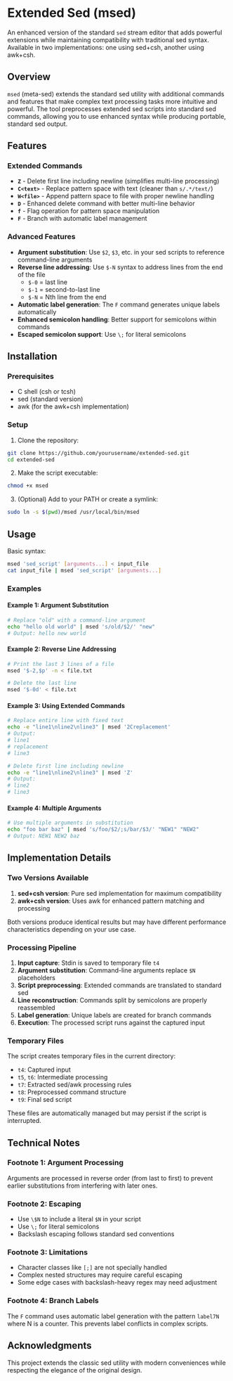 # Extended Sed (msed)

An enhanced version of the standard `sed` stream editor that adds powerful extensions while maintaining compatibility with traditional sed syntax. Available in two implementations: one using sed+csh, another using awk+csh.

## Overview

`msed` (meta-sed) extends the standard sed utility with additional commands and features that make complex text processing tasks more intuitive and powerful. The tool preprocesses extended sed scripts into standard sed commands, allowing you to use enhanced syntax while producing portable, standard sed output.

## Features

### Extended Commands

- **`Z`** - Delete first line including newline (simplifies multi-line processing)
- **`C<text>`** - Replace pattern space with text (cleaner than `s/.*/text/`)
- **`W<file>`** - Append pattern space to file with proper newline handling
- **`D`** - Enhanced delete command with better multi-line behavior
- **`f`** - Flag operation for pattern space manipulation
- **`F`** - Branch with automatic label management

### Advanced Features

- **Argument substitution**: Use `$2`, `$3`, etc. in your sed scripts to reference command-line arguments
- **Reverse line addressing**: Use `$-N` syntax to address lines from the end of the file
  - `$-0` = last line
  - `$-1` = second-to-last line
  - `$-N` = Nth line from the end
- **Automatic label generation**: The `F` command generates unique labels automatically
- **Enhanced semicolon handling**: Better support for semicolons within commands
- **Escaped semicolon support**: Use `\;` for literal semicolons

## Installation

### Prerequisites

- C shell (csh or tcsh)
- sed (standard version)
- awk (for the awk+csh implementation)

### Setup

1. Clone the repository:
```bash
git clone https://github.com/yourusername/extended-sed.git
cd extended-sed
```

2. Make the script executable:
```bash
chmod +x msed
```

3. (Optional) Add to your PATH or create a symlink:
```bash
sudo ln -s $(pwd)/msed /usr/local/bin/msed
```

## Usage

Basic syntax:
```bash
msed 'sed_script' [arguments...] < input_file
cat input_file | msed 'sed_script' [arguments...]
```

### Examples

#### Example 1: Argument Substitution
```bash
# Replace "old" with a command-line argument
echo "hello old world" | msed 's/old/$2/' "new"
# Output: hello new world
```

#### Example 2: Reverse Line Addressing
```bash
# Print the last 3 lines of a file
msed '$-2,$p' -n < file.txt

# Delete the last line
msed '$-0d' < file.txt
```

#### Example 3: Using Extended Commands
```bash
# Replace entire line with fixed text
echo -e "line1\nline2\nline3" | msed '2Creplacement'
# Output:
# line1
# replacement
# line3

# Delete first line including newline
echo -e "line1\nline2\nline3" | msed 'Z'
# Output:
# line2
# line3
```

#### Example 4: Multiple Arguments
```bash
# Use multiple arguments in substitution
echo "foo bar baz" | msed 's/foo/$2/;s/bar/$3/' "NEW1" "NEW2"
# Output: NEW1 NEW2 baz
```

## Implementation Details

### Two Versions Available

1. **sed+csh version**: Pure sed implementation for maximum compatibility
2. **awk+csh version**: Uses awk for enhanced pattern matching and processing

Both versions produce identical results but may have different performance characteristics depending on your use case.

### Processing Pipeline

1. **Input capture**: Stdin is saved to temporary file `t4`
2. **Argument substitution**: Command-line arguments replace `$N` placeholders
3. **Script preprocessing**: Extended commands are translated to standard sed
4. **Line reconstruction**: Commands split by semicolons are properly reassembled
5. **Label generation**: Unique labels are created for branch commands
6. **Execution**: The processed script runs against the captured input

### Temporary Files

The script creates temporary files in the current directory:
- `t4`: Captured input
- `t5`, `t6`: Intermediate processing
- `t7`: Extracted sed/awk processing rules
- `t8`: Preprocessed command structure
- `t9`: Final sed script

These files are automatically managed but may persist if the script is interrupted.

## Technical Notes

### Footnote 1: Argument Processing
Arguments are processed in reverse order (from last to first) to prevent earlier substitutions from interfering with later ones.

### Footnote 2: Escaping
- Use `\$N` to include a literal `$N` in your script
- Use `\;` for literal semicolons
- Backslash escaping follows standard sed conventions

### Footnote 3: Limitations
- Character classes like `[;]` are not specially handled
- Complex nested structures may require careful escaping
- Some edge cases with backslash-heavy regex may need adjustment

### Footnote 4: Branch Labels
The `F` command uses automatic label generation with the pattern `label7N` where N is a counter. This prevents label conflicts in complex scripts.

## Acknowledgments

This project extends the classic sed utility with modern conveniences while respecting the elegance of the original design.